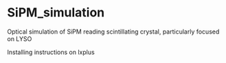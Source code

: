 # SiPM_simulation
Optical simulation of SiPM reading scintillating crystal, particularly focused on LYSO

Installing instructions on lxplus
